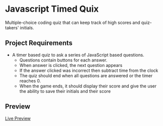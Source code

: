 # Javascript Timed Quix
Multiple-choice coding quiz that can keep track of high scores and quiz-takers' initials.

## Project Requirements
* A timer based quiz to ask a series of JavaScript based questions.
  * Questions contain buttons for each answer.
  * When answer is clicked, the next question appears
  * If the answer clicked was incorrect then subtract time from the clock
  * The quiz should end when all questions are answered or the timer reaches 0.
  * When the game ends, it should display their score and give the user the ability to save their initials and their score

## Preview
[Live Preview](https://dodzikojo.github.io/Timed-Quiz/ "Live Preview")

